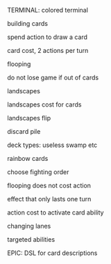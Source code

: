 TERMINAL: colored terminal

building cards

spend action to draw a card

card cost, 2 actions per turn

flooping

do not lose game if out of cards

landscapes

landscapes cost for cards

landscapes flip

discard pile

deck types: useless swamp etc

rainbow cards

choose fighting order

flooping does not cost action

effect that only lasts one turn

action cost to activate card ability

changing lanes

targeted abilities



EPIC: DSL for card descriptions